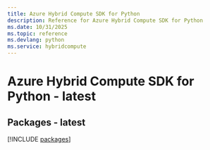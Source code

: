 ```yaml
---
title: Azure Hybrid Compute SDK for Python
description: Reference for Azure Hybrid Compute SDK for Python
ms.date: 10/31/2025
ms.topic: reference
ms.devlang: python
ms.service: hybridcompute
---
```

# Azure Hybrid Compute SDK for Python - latest
## Packages - latest
[!INCLUDE [packages](hybrid-compute-index.md)]